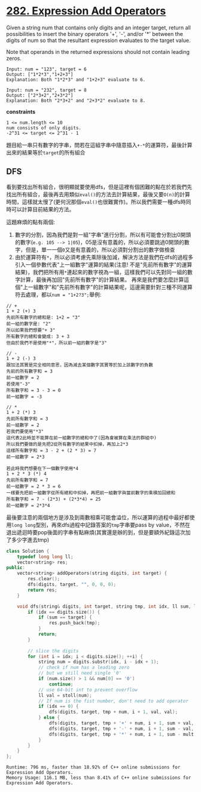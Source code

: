 # [282. Expression Add Operators](https://leetcode.com/problems/expression-add-operators/)

Given a string num that contains only digits and an integer target, return all possibilities to insert the binary operators '+', '-', and/or '*' between the digits of num so that the resultant expression evaluates to the target value.

Note that operands in the returned expressions should not contain leading zeros.

```
Input: num = "123", target = 6
Output: ["1*2*3","1+2+3"]
Explanation: Both "1*2*3" and "1+2+3" evaluate to 6.
```

```
Input: num = "232", target = 8
Output: ["2*3+2","2+3*2"]
Explanation: Both "2*3+2" and "2+3*2" evaluate to 8.
```

**constraints**
```
1 <= num.length <= 10
num consists of only digits.
-2^31 <= target <= 2^31 - 1
```

題目給一串只有數字的字串，問若在這組字串中隨意插入`+-*`的運算符，最後計算出來的結果等於`target`的所有組合

## DFS
看到要找出所有組合，很明顯就要使用dfs，但是這裡有個困難的點在於若我們先找出所有組合，最後再去用類似`eval()`的方法去計算結果，最後又要`O(n)`的計算時間，這樣就太慢了(更何況那個`eval()`也很難實作)。所以我們需要一種dfs時同時可以計算目前結果的方法。

這題麻煩的點有兩個:
1. 數字的分割，因為我們是對一組"字串"進行分割，所以有可能會分割出0開頭的數字(`e.g. 105 --> 1|05`)，05是沒有意義的，所以必須要跳過0開頭的數字，但是，單一一個`0`又是有意義的，所以必須對分割出的數字做檢查
2. 由於運算符有`*`，所以必須考慮先乘除後加減，解決方法是我們在dfs的過程多引入一個參數代表"上一組數字"運算的結果(注意! 不是"先前所有數字"的運算結果)，我們把所有用`*`連起來的數字視為一組，這樣我們可以先對同一組的數字計算，最後再加回"先前所有數字"的計算結果。
再來是我們要怎麼計算這個"上一組數字"和"先前所有數字"的計算結果呢，這邊需要針對三種不同運算符去處理，都以`num = "1+2?3";`舉例:
```
// +
1 + 2 (+) 3
先前所有數字的總和是: 1+2 = "3"
前一組的數字是: "2"
所以如果我們想要"+ 3"
所有數字的總和會變成: 3 + 3
但由於我們不是使用"*"，所以前一組的數字是"3"

// -
1 + 2 (-) 3
跟加法其實是完全相同意思，因為減去某個數字其實等於加上該數字的負數
先前的所有數字和 = 3
前一組數字 = 2
若使用"-3"
所有數字和 = 3 - 3 = 0
前一組數字 = -3

// *
1 + 2 (*) 3
先前所有數字和 = 3
前一組數字 = 2
若我們要使用"*3"
這代表2此時並不能算在前一組數字的總和中了(因為會被算在乘法的群組中)
所以我們要做的是先把2從所有數字的結果中扣掉，再加上2*3
這樣所有數字和 = 3 - 2 + (2 * 3) = 7
前一組數字 = 2*3

若此時我們想要在下一個數字使用*4
1 + 2 * 3 (*) 4
先前所有數字和 = 7
前一組數字 = 2 * 3 = 6
一樣要先把前一組數字從所有總和中扣掉，再把前一組數字與當前數字的乘積加回總和
所有數字和 = 7 - (2*3) + (2*3*4) = 25
前一組數字 = 2*3*4
```

最後要注意的兩個地方是涉及到兩數相乘可能會溢位，所以運算的過程中最好都使用`long long`型別，再來dfs過程中記錄答案的`tmp`字串要pass by value，不然在退出遞迴時要pop後面的字串有點麻煩(其實還是辦的到，但是要額外紀錄這次加了多少字進去tmp)

```cpp
class Solution {
    typedef long long ll;
    vector<string> res;
public:
    vector<string> addOperators(string digits, int target) {
        res.clear();
        dfs(digits, target, "", 0, 0, 0);
        return res;
    }

    void dfs(string& digits, int target, string tmp, int idx, ll sum, ll mult) {
        if (idx == digits.size()) {
            if (sum == target) {
                res.push_back(tmp);
            }
            return;
        }
        
        // slice the digits
        for (int i = idx; i < digits.size(); ++i) {
            string num = digits.substr(idx, i - idx + 1);
            // check if num has a leading zero
            // but we still need single '0'
            if (num.size() > 1 && num[0] == '0')
                continue;
            // use 64-bit int to prevent overflow
            ll val = stoll(num);
            // If num is the fist number, don't need to add operator
            if (idx == 0) {
                dfs(digits, target, tmp + num, i + 1, val, val);
            } else {
                dfs(digits, target, tmp + '+' + num, i + 1, sum + val, val);
                dfs(digits, target, tmp + '-' + num, i + 1, sum - val, -val);
                dfs(digits, target, tmp + '*' + num, i + 1, sum - mult + mult * val, mult * val);
            }
        }
    }
};
```

```
Runtime: 796 ms, faster than 18.92% of C++ online submissions for Expression Add Operators.
Memory Usage: 116.1 MB, less than 8.41% of C++ online submissions for Expression Add Operators.
```
